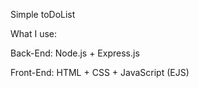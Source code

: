 Simple toDoList





What I use:

Back-End: Node.js + Express.js

Front-End: HTML + CSS + JavaScript (EJS)
